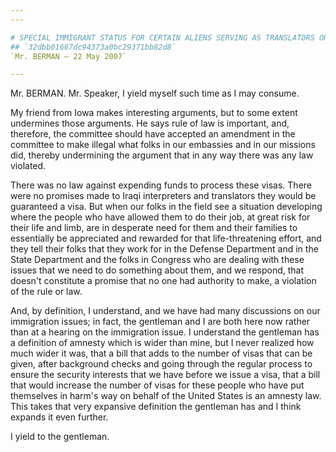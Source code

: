 ```yaml
---
---

# SPECIAL IMMIGRANT STATUS FOR CERTAIN ALIENS SERVING AS TRANSLATORS OR  INTERPRETERS WITH FEDERAL AGENCIES
## `32dbb01667dc94373a0bc29371bb82d8`
`Mr. BERMAN — 22 May 2007`

---
```



Mr. BERMAN. Mr. Speaker, I yield myself such time as I may consume.

My friend from Iowa makes interesting arguments, but to some extent 
undermines those arguments. He says rule of law is important, and, 
therefore, the committee should have accepted an amendment in the 
committee to make illegal what folks in our embassies and in our 
missions did, thereby undermining the argument that in any way there 
was any law violated.

There was no law against expending funds to process these visas. 
There were no promises made to Iraqi interpreters and translators they 
would be guaranteed a visa. But when our folks in the field see a 
situation developing where the people who have allowed them to do their 
job, at great risk for their life and limb, are in desperate need for 
them and their families to essentially be appreciated and rewarded for 
that life-threatening effort, and they tell their folks that they work 
for in the Defense Department and in the State Department and the folks 
in Congress who are dealing with these issues that we need to do 
something about them, and we respond, that doesn't constitute a promise 
that no one had authority to make, a violation of the rule or law.

And, by definition, I understand, and we have had many discussions on 
our immigration issues; in fact, the gentleman and I are both here now 
rather than at a hearing on the immigration issue. I understand the 
gentleman has a definition of amnesty which is wider than mine, but I 
never realized how much wider it was, that a bill that adds to the 
number of visas that can be given, after background checks and going 
through the regular process to ensure the security interests that we 
have before we issue a visa, that a bill that would increase the number 
of visas for these people who have put themselves in harm's way on 
behalf of the United States is an amnesty law. This takes that very 
expansive definition the gentleman has and I think expands it even 
further.

I yield to the gentleman.
